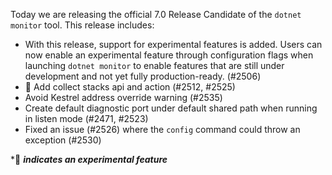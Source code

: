 Today we are releasing the official 7.0 Release Candidate of the `dotnet monitor` tool. This release includes:

- With this release, support for experimental features is added. Users can now enable an experimental feature through configuration flags when launching `dotnet monitor` to enable features that are still under development and not yet fully production-ready. (#2506)
- 🔬 Add collect stacks api and action (#2512, #2525)
- Avoid Kestrel address override warning (#2535)
- Create default diagnostic port under default shared path when running in listen mode (#2471, #2523)
- Fixed an issue (#2526) where the `config` command could throw an exception (#2530)

\*🔬 **_indicates an experimental feature_**